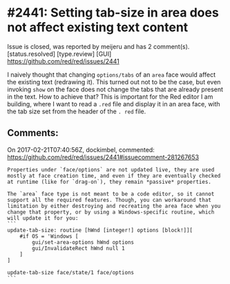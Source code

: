 
#2441: Setting tab-size in area does not affect existing text content
================================================================================
Issue is closed, was reported by meijeru and has 2 comment(s).
[status.resolved] [type.review] [GUI]
<https://github.com/red/red/issues/2441>

I naively thought that changing `options/tabs` of an `area` face would affect the existing text (redrawing it). This turned out not to be the case, but even invoking `show` on the face does not change the tabs that are already present in the text. How to achieve that? This is important for the Red editor I am building, where I want to read a `.red` file and display it in an area face, with the tab size set from the header of the `. red` file.


Comments:
--------------------------------------------------------------------------------

On 2017-02-21T07:40:56Z, dockimbel, commented:
<https://github.com/red/red/issues/2441#issuecomment-281267653>

    Properties under `face/options` are not updated live, they are used mostly at face creation time, and even if they are eventually checked at runtime (like for `drag-on`), they remain *passive* properties.
    
    The `area` face type is not meant to be a code editor, so it cannot support all the required features. Though, you can workaround that limitation by either destroying and recreating the area face when you change that property, or by using a Windows-specific routine, which will update it for you:
    ```
    update-tab-size: routine [hWnd [integer!] options [block!]][
        #if OS = 'Windows [
            gui/set-area-options hWnd options
            gui/InvalidateRect hWnd null 1
        ]
    ]
    
    update-tab-size face/state/1 face/options
    ```

